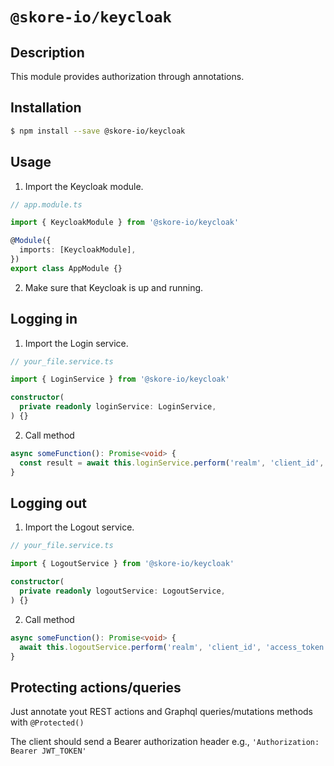# `@skore-io/keycloak`

## Description

This module provides authorization through annotations.

## Installation

```bash
$ npm install --save @skore-io/keycloak
```

## Usage

1. Import the Keycloak module.

```typescript
// app.module.ts

import { KeycloakModule } from '@skore-io/keycloak'

@Module({
  imports: [KeycloakModule],
})
export class AppModule {}
```

2. Make sure that Keycloak is up and running.

## Logging in

1. Import the Login service.

```typescript
// your_file.service.ts

import { LoginService } from '@skore-io/keycloak'

constructor(
  private readonly loginService: LoginService,
) {}
```

2. Call method

```typescript
async someFunction(): Promise<void> {
  const result = await this.loginService.perform('realm', 'client_id', 'username', 'password')
}
```

## Logging out

1. Import the Logout service.

```typescript
// your_file.service.ts

import { LogoutService } from '@skore-io/keycloak'

constructor(
  private readonly logoutService: LogoutService,
) {}
```

2. Call method

```typescript
async someFunction(): Promise<void> {
  await this.logoutService.perform('realm', 'client_id', 'access_token', 'refresh_token')
}
```

## Protecting actions/queries

Just annotate yout REST actions and Graphql queries/mutations methods with `@Protected()`

The client should send a Bearer authorization header e.g., `'Authorization: Bearer JWT_TOKEN'`
